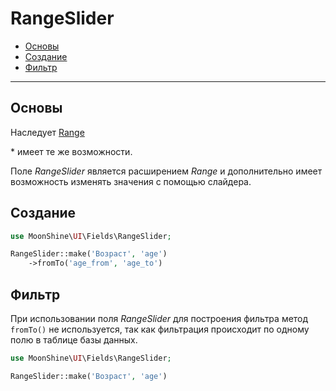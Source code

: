 # RangeSlider

- [Основы](#basics)
- [Создание](#make)
- [Фильтр](#filter)

---

<a name="basics"></a>
## Основы

Наследует [Range](/docs/{{version}}/fields/range)

\* имеет те же возможности.

Поле *RangeSlider* является расширением *Range* и дополнительно имеет возможность изменять значения с помощью слайдера.

<a name="make"></a>
## Создание

```php
use MoonShine\UI\Fields\RangeSlider;

RangeSlider::make('Возраст', 'age')
    ->fromTo('age_from', 'age_to')
```

<a name="filter"></a>
## Фильтр

При использовании поля *RangeSlider* для построения фильтра метод `fromTo()` не используется, так как фильтрация происходит по одному полю в таблице базы данных.

```php
use MoonShine\UI\Fields\RangeSlider;

RangeSlider::make('Возраст', 'age')
```
